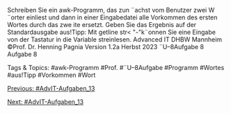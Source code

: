 Schreiben Sie ein awk-Programm, das zun ¨achst vom Benutzer zwei W ¨orter einliest und dann in einer
Eingabedatei alle Vorkommen des ersten Wortes durch das zwe ite ersetzt. Geben Sie das Ergebnis auf der
Standardausgabe aus!Tipp: Mit getline str< "-"k¨onnen Sie eine Eingabe von der Tastatur in die Variable streinlesen.
Advanced IT DHBW Mannheim ©Prof. Dr. Henning Pagnia Version 1.2a Herbst 2023 ¨U–8Aufgabe 8
Aufgabe 8

   Tags & Topics:
   #awk-Programm
   #Prof.
   #¨U–8Aufgabe
   #Programm
   #Wortes
   #aus!Tipp
   #Vorkommen
   #Wort

[Previous: #AdvIT-Aufgaben_13](AdvIT-Aufgaben_13.md)

[Next: #AdvIT-Aufgaben_13](AdvIT-Aufgaben_13.md)